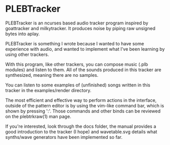 # PLEBTracker
PLEBTracker is an ncurses based audio tracker program inspired by goattracker and milkytracker.
It produces noise by piping raw unsigned bytes into aplay.

PLEBTracker is something I wrote because I wanted to have some experience with audio,
and wanted to implement what I've been learning by using other trackers.

With this program, like other trackers, you can compose music (.plb modules) and listen to them.
All of the sounds produced in this tracker are synthesized, meaning there are no samples.

You can listen to some examples of (unfinished) songs written in this tracker in the examples/render directory.

The most efficient and effective way to perform actions in the interface, outside of the pattern editor is by using the vim-like command bar, which is shown by pressing ':'.
Those commands and other binds can be reviewed on the plebtrkraw(1) man page.

If you're interested, look through the docs folder, the manual provides a good introduction to the tracker (I hope) and wavetable.svg details what synths/wave generators have been implemented so far.
